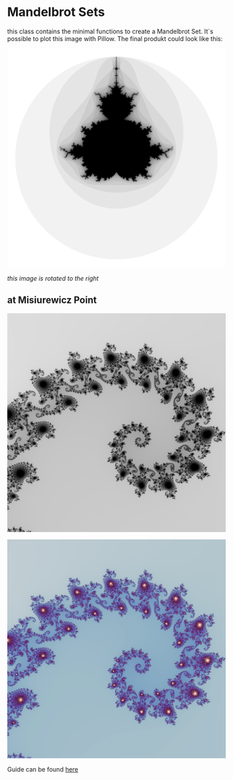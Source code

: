 # Mandelbrot Sets

this class contains the minimal functions to create a Mandelbrot Set. It´s possible to plot this image with Pillow. The 
final produkt could look like this:

![Mandelbrot Set](MandelBrot1080.png)

*this image is rotated to the right*

## at Misiurewicz Point

![Mandelbrot Spiral](MandelBrot_Spiral.png)

![Mandelbrot_Spiral_Twilightcolor](Mandelbrot_spiral_twilight.png)

Guide can be found [here](https://realpython.com/mandelbrot-set-python/)
